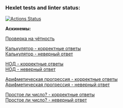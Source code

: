 ### Hexlet tests and linter status:
[![Actions Status](https://github.com/i-samsonov/php-project-lvl1/workflows/hexlet-check/badge.svg)](https://github.com/i-samsonov/php-project-lvl1/actions)

**Аскинемы:**

[Проверка на чётность](https://asciinema.org/a/T71E06CZHAZ4e85OeApx8LJDX)

[Калькулятор - корректные ответы](https://asciinema.org/a/d7EbWxpUL8qWNgFWAcn7EAXKU)<br />
[Калькулятор - неверный ответ](https://asciinema.org/a/H53GDnwadpnMuHapXH5v16UII)

[НОД - корректные ответы](https://asciinema.org/a/GrHvczwWSFee8OJUA3MoVx07D)<br />
[НОД - неверный ответ](https://asciinema.org/a/kIduJ3XcDKrUPwmgIX47WVWBP)

[Арифметическая прогрессия - корректные ответы](https://asciinema.org/a/3qB4o8I3r6BPoKpvxwCp9lSdm)<br />
[Арифметическая прогрессия - неверный ответ](https://asciinema.org/a/3FodrTYVmZo340KyBDu1jayjP)

[Простое ли число? - корректные ответы](https://asciinema.org/a/Ovv1kdANr7birFPH6r9t9nid6)<br />
[Простое ли число? - неверный ответ](https://asciinema.org/a/cBAIYQKTlIAoGOoRmcw6ejvba)
